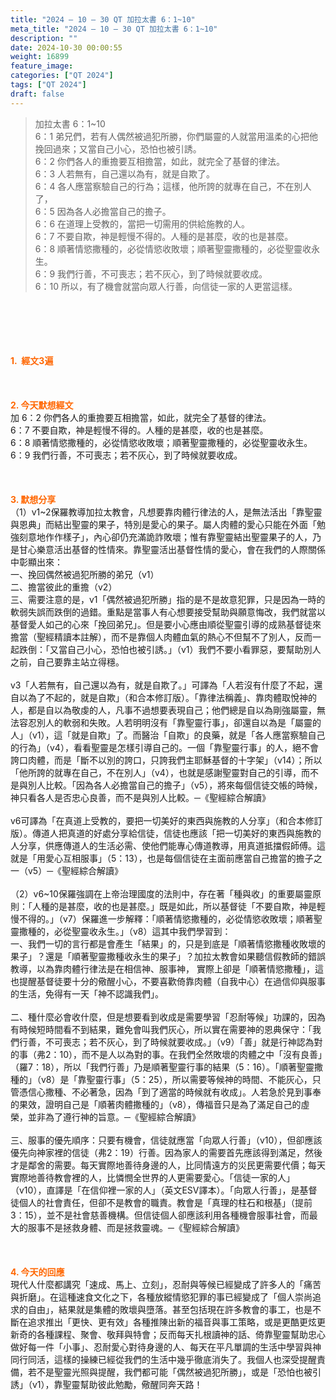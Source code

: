 ```yaml
---
title: "2024 – 10 – 30 QT 加拉太書 6：1~10"
meta_title: "2024 – 10 – 30 QT 加拉太書 6：1~10"
description: ""
date: 2024-10-30 00:00:55
weight: 16899
feature_image: 
categories: ["QT 2024"]
tags: ["QT 2024"]
draft: false
---
```


<blockquote>加拉太書 6：1~10<br />
6：1 弟兄們，若有人偶然被過犯所勝，你們屬靈的人就當用溫柔的心把他挽回過來；又當自己小心，恐怕也被引誘。<br />
6：2 你們各人的重擔要互相擔當，如此，就完全了基督的律法。<br />
6：3 人若無有，自己還以為有，就是自欺了。<br />
6：4 各人應當察驗自己的行為；這樣，他所誇的就專在自己，不在別人了，<br />
6：5 因為各人必擔當自己的擔子。<br />
6：6 在道理上受教的，當把一切需用的供給施教的人。<br />
6：7 不要自欺，神是輕慢不得的。人種的是甚麼，收的也是甚麼。<br />
6：8 順著情慾撒種的，必從情慾收敗壞；順著聖靈撒種的，必從聖靈收永生。<br />
6：9 我們行善，不可喪志；若不灰心，到了時候就要收成。<br />
6：10 所以，有了機會就當向眾人行善，向信徒一家的人更當這樣。</blockquote><br />
&nbsp;<br />
<br />
&nbsp;<br />
<br />
<span style="color: #ff6600;"><strong>1.  經文3遍</strong></span><br />
<br />
&nbsp;<br />
<br />
<span style="color: #ff6600;"><strong>2. 今天默想經文<br />
</strong></span>加 6：2 你們各人的重擔要互相擔當，如此，就完全了基督的律法。<br />
6：7 不要自欺，神是輕慢不得的。人種的是甚麼，收的也是甚麼。<br />
6：8 順著情慾撒種的，必從情慾收敗壞；順著聖靈撒種的，必從聖靈收永生。<br />
6：9 我們行善，不可喪志；若不灰心，到了時候就要收成。<br />
<br />
&nbsp;<br />
<br />
<strong><span style="color: #ff6600;">3. 默想分享<br />
</span></strong>（1）v1~2保羅教導加拉太教會，凡想要靠肉體行律法的人，是無法活出「靠聖靈與恩典」而結出聖靈的果子，特別是愛心的果子。屬人肉體的愛心只能在外面「勉強刻意地作作樣子」，內心卻仍充滿詭詐敗壞；惟有靠聖靈結出聖靈果子的人，乃是甘心樂意活出基督的性情來。靠聖靈活出基督性情的愛心，會在我們的人際關係中彰顯出來：<br />
一、挽回偶然被過犯所勝的弟兄（v1）<br />
二、擔當彼此的重擔（v2）<br />
三、需要注意的是，v1「偶然被過犯所勝」指的是不是故意犯罪，只是因為一時的軟弱失誤而跌倒的過錯。重點是當事人有心想要接受幫助與願意悔改，我們就當以基督愛人如己的心來「挽回弟兄」。但是要小心應由順從聖靈引導的成熟基督徒來擔當（聖經精讀本註解），而不是靠個人肉體血氣的熱心不但幫不了別人，反而一起跌倒：「又當自己小心，恐怕也被引誘。」（v1）我們不要小看罪惡，要幫助別人之前，自己要靠主站立得穩。<br />
<br />
v3「人若無有，自己還以為有，就是自欺了。」可譯為「人若沒有什麼了不起，還自以為了不起的，就是自欺」（和合本修訂版）。「靠律法稱義」、靠肉體取悅神的人，都是自以為敬虔的人，凡事不過想要表現自己；他們總是自以為剛強屬靈，無法容忍別人的軟弱和失敗。人若明明沒有「靠聖靈行事」，卻還自以為是「屬靈的人」（v1），這「就是自欺」了。而醫治「自欺」的良藥，就是「各人應當察驗自己的行為」（v4），看看聖靈是怎樣引導自己的。一個「靠聖靈行事」的人，絕不會誇口肉體，而是「斷不以別的誇口，只誇我們主耶穌基督的十字架」（v14）；所以「他所誇的就專在自己，不在別人」（v4），也就是感謝聖靈對自己的引導，而不是與別人比較。「因為各人必擔當自己的擔子」（v5），將來每個信徒交帳的時候，神只看各人是否忠心良善，而不是與別人比較。─《聖經綜合解讀》<br />
<br />
v6可譯為「在真道上受教的，要把一切美好的東西與施教的人分享」（和合本修訂版）。傳道人把真道的好處分享給信徒，信徒也應該「把一切美好的東西與施教的人分享，供應傳道人的生活必需、使他們能專心傳道教導，用真道抵擋假師傅。這就是「用愛心互相服事」（5：13），也是每個信徒在主面前應當自己擔當的擔子之一（v5）─《聖經綜合解讀》<br />
<br />
（2）v6~10保羅強調在上帝治理國度的法則中，存在著「種與收」的重要屬靈原則：「人種的是甚麼，收的也是甚麼。」既是如此，所以基督徒「不要自欺，神是輕慢不得的。」（v7）保羅進一步解釋：「順著情慾撒種的，必從情慾收敗壞；順著聖靈撒種的，必從聖靈收永生。」（v8）這其中我們學習到：<br />
一、我們一切的言行都是會產生「結果」的，只是到底是「順著情慾撒種收敗壞的果子」？還是「順著聖靈撒種收永生的果子」？加拉太教會如果聽信假教師的錯誤教導，以為靠肉體行律法是在相信神、服事神， 實際上卻是「順著情慾撒種」，這也提醒基督徒要十分的儆醒小心，不要喜歡倚靠肉體（自我中心）在過信仰與服事的生活，免得有一天「神不認識我們」。<br />
<br />
二、種什麼必會收什麼，但是想要看到收成是需要學習「忍耐等候」功課的，因為有時候短時間看不到結果，難免會叫我們灰心，所以實在需要神的恩典保守：「我們行善，不可喪志；若不灰心，到了時候就要收成。」（v9）「善」就是行神認為對的事（弗2：10），而不是人以為對的事。在我們全然敗壞的肉體之中「沒有良善」（羅7：18），所以「我們行善」乃是順著聖靈行事的結果（5：16）。「順著聖靈撒種的」（v8）是「靠聖靈行事」（5：25），所以需要等候神的時間、不能灰心，只管憑信心撒種、不必著急，因為「到了適當的時候就有收成」。人若急於見到事奉的果效，證明自己是「順著肉體撒種的」（v8），傳福音只是為了滿足自己的虛榮，並非為了遵行神的旨意。─《聖經綜合解讀》<br />
<br />
三、服事的優先順序：只要有機會，信徒就應當「向眾人行善」（v10），但卻應該優先向神家裡的信徒（弗2：19）行善。因為家人的需要首先應該得到滿足，然後才是鄰舍的需要。每天實際地善待身邊的人，比同情遠方的災民更需要代價；每天實際地善待教會裡的人，比憐憫全世界的人更需要愛心。「信徒一家的人」（v10），直譯是「在信仰裡一家的人」（英文ESV譯本）。「向眾人行善」，是基督徒個人的社會責任，但卻不是教會的職責。教會是「真理的柱石和根基」（提前3：15），並不是社會慈善機構。但信徒個人卻應該利用各種機會服事社會，而最大的服事不是拯救身體、而是拯救靈魂。─《聖經綜合解讀》<br />
<br />
&nbsp;<br />
<br />
<strong style="font-size: inherit;"><span style="color: #ff6600;">4. 今天的回應<br />
</span></strong>現代人什麼都講究「速成、馬上、立刻」，忍耐與等候已經變成了許多人的「痛苦與折磨」。在這種速食文化之下，各種放縱情慾犯罪的事已經變成了「個人崇尚追求的自由」，結果就是集體的敗壞與墮落。甚至包括現在許多教會的事工，也是不斷在追求推出「更快、更有效」各種推陳出新的福音與事工策略，或是更酷更炫更新奇的各種課程、聚會、敬拜與特會；反而每天扎根讀神的話、倚靠聖靈幫助忠心做好每一件「小事」、忍耐愛心對待身邊的人、每天在平凡單調的生活中學習與神同行同活，這樣的操練已經從我們的生活中幾乎徹底消失了。我個人也深受提醒責備，若不是聖靈光照與提醒，我們都可能「偶然被過犯所勝」，或是「恐怕也被引誘」（v1），靠聖靈幫助彼此勉勵，儆醒同奔天路！
        